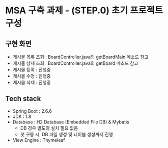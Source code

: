 # MSA 구축 과제 - (STEP.0) 초기 프로젝트 구성

## 구현 화면
* 게시물 목록 조회 : BoardController.java의 getBoardMain 메소드 참고
* 게시물 상세 조회 : BoardController.java의 getBoard 메소드 참고
* 게시물 등록 : 진행중
* 게시물 수정 : 진행중
* 게시물 삭제 : 진행중

## Tech stack
* Spring Boot : 2.6.6
* JDK : 1.8
* Database : H2 Database (Embedded File DB) & Mybatis
  * DB 경우 별도의 설치 필요 없음
  * 첫 구동 시, DB 파일 생성 및 테이블 생성까지 진행
* View Engine : Thymeleaf
